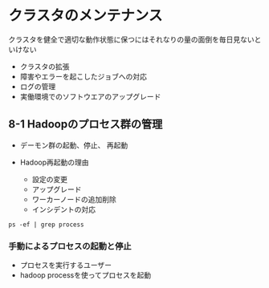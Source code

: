 # クラスタのメンテナンス

クラスタを健全で適切な動作状態に保つにはそれなりの量の面倒を毎日見ないといけない

- クラスタの拡張
- 障害やエラーを起こしたジョブへの対応
- ログの管理
- 実働環境でのソフトウエアのアップグレード

## 8-1 Hadoopのプロセス群の管理

- デーモン群の起動、停止、 再起動

- Hadoop再起動の理由
    - 設定の変更
    - アップグレード
    - ワーカーノードの追加削除
    - インシデントの対応

`ps -ef | grep process`

### 手動によるプロセスの起動と停止

- プロセスを実行するユーザー
- hadoop processを使ってプロセスを起動



